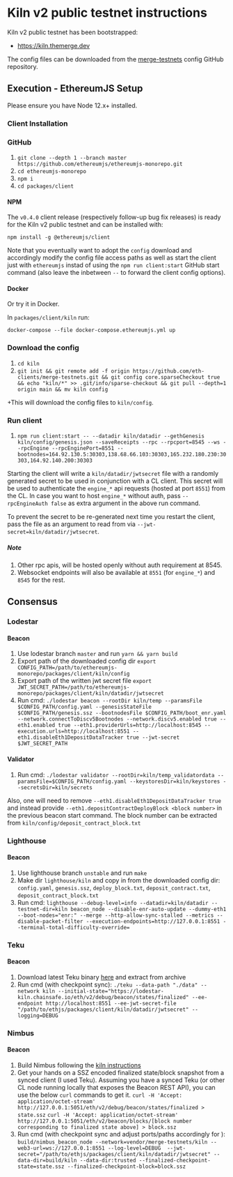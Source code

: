 # Kiln v2 public testnet instructions

Kiln v2 public testnet has been bootstrapped:

- https://kiln.themerge.dev

The config files can be downloaded from the [merge-testnets](https://github.com/eth-clients/merge-testnets/tree/main/kiln) config GitHub repository.


## Execution - EthereumJS Setup

Please ensure you have Node 12.x+ installed.

### Client Installation

### GitHub

1. `git clone --depth 1 --branch master https://github.com/ethereumjs/ethereumjs-monorepo.git`
1. `cd ethereumjs-monorepo`
1. `npm i`
1. `cd packages/client`

#### NPM

The `v0.4.0` client release (respectively follow-up bug fix releases) is ready for the Kiln v2 public testnet and can be installed with:

```shell
npm install -g @ethereumjs/client
```

Note that you eventually want to adopt the `config` download and accordingly modify the config file access paths as well as start the client just with `ethereumjs` instad of using the `npm run client:start` GitHub start command (also leave the inbetween `--` to forward the client config options).

#### Docker

Or try it in Docker.

In `packages/client/kiln` run:

`docker-compose --file docker-compose.ethereumjs.yml up`

### Download the config

1. `cd kiln`
2. `git init && git remote add -f origin https://github.com/eth-clients/merge-testnets.git && git config core.sparseCheckout true && echo "kiln/*" >> .git/info/sparse-checkout && git pull --depth=1 origin main && mv kiln config`

+This will download the config files to `kiln/config`.

### Run client

1. `npm run client:start -- --datadir kiln/datadir --gethGenesis kiln/config/genesis.json --saveReceipts --rpc --rpcport=8545 --ws --rpcEngine --rpcEnginePort=8551 --bootnodes=164.92.130.5:30303,138.68.66.103:30303,165.232.180.230:30303,164.92.140.200:30303`

Starting the client will write a `kiln/datadir/jwtsecret` file with a randomly generated secret to be used in conjunction with a CL client. This secret will be used to authenticate the `engine_*` api requests (hosted at port `8551`) from the CL. In case you want to host `engine_*` without auth, pass `--rpcEngineAuth false` as extra argument in the above run command.

To prevent the secret to be re-generated next time you restart the client, pass the file as an argument to read from via `--jwt-secret=kiln/datadir/jwtsecret`.

##### Note

1. Other rpc apis, will be hosted openly without auth requirement at 8545.
2. Websocket endpoints will also be available at `8551` (for `engine_*`) and `8545` for the rest.

## Consensus

### Lodestar

#### Beacon

1. Use lodestar branch `master` and run `yarn && yarn build`
2. Export path of the downloaded config dir `export CONFIG_PATH=/path/to/ethereumjs-monorepo/packages/client/kiln/config`
3. Export path of the written jwt secret file `export JWT_SECRET_PATH=/path/to/ethereumjs-monorepo/packages/client/kiln/datadir/jwtsecret`
4. Run cmd: `./lodestar beacon --rootDir kiln/temp --paramsFile $CONFIG_PATH/config.yaml --genesisStateFile $CONFIG_PATH/genesis.ssz --bootnodesFile $CONFIG_PATH/boot_enr.yaml --network.connectToDiscv5Bootnodes --network.discv5.enabled true --eth1.enabled true --eth1.providerUrls=http://localhost:8545 --execution.urls=http://localhost:8551 --eth1.disableEth1DepositDataTracker true --jwt-secret $JWT_SECRET_PATH`

#### Validator

1. Run cmd: `./lodestar validator --rootDir=kiln/temp_validatordata --paramsFile=$CONFIG_PATH/config.yaml --keystoresDir=kiln/keystores --secretsDir=kiln/secrets`

Also, one will need to remove `--eth1.disableEth1DepositDataTracker true` and instead provide `--eth1.depositContractDeployBlock <block number>` in the previous beacon start command. The block number can be extracted from `kiln/config/deposit_contract_block.txt`

### Lighthouse

#### Beacon

1. Use lighthouse branch `unstable` and run `make`
1. Make dir `lighthouse/kiln` and copy in from the downloaded config dir: `config.yaml`, `genesis.ssz`, `deploy_block.txt`, `deposit_contract.txt`, `deposit_contract_block.txt`
1. Run cmd: `lighthouse --debug-level=info --datadir=kiln/datadir --testnet-dir=kiln beacon_node --disable-enr-auto-update --dummy-eth1 --boot-nodes="enr:" --merge --http-allow-sync-stalled --metrics --disable-packet-filter --execution-endpoints=http://127.0.0.1:8551 --terminal-total-difficulty-override=`

### Teku

#### Beacon
1. Download latest Teku binary [here](https://github.com/ConsenSys/teku/releases) and extract from archive
2. Run cmd (with checkpoint sync): `./teku --data-path "./data" --network kiln --initial-state="https://lodestar-kiln.chainsafe.io/eth/v2/debug/beacon/states/finalized" --ee-endpoint http://localhost:8551 --ee-jwt-secret-file "/path/to/ethjs/packages/client/kiln/datadir/jwtsecret" --logging=DEBUG`

### Nimbus

#### Beacon
1. Build Nimbus following the [kiln instructions](https://nimbus.guide/kiln.html#3-nimbus)
2. Get your hands on a SSZ encoded finalized state/block snapshot from a synced client (I used Teku).  Assuming you have a synced Teku (or other CL node running locally that exposes the Beacon REST API), you can use the below `curl` commands to get it.
`curl -H 'Accept: application/octet-stream' http://127.0.0.1:5051/eth/v2/debug/beacon/states/finalized > state.ssz`
`curl -H 'Accept: application/octet-stream' http://127.0.0.1:5051/eth/v2/beacon/blocks/[block number corresponding to finalized state above] > block.ssz`
3. Run cmd (with checkpoint sync and adjust ports/paths accordingly for ): `build/nimbus_beacon_node --network=vendor/merge-testnets/kiln --web3-url=ws://127.0.0.1:8551 --log-level=DEBUG  --jwt-secret="/path/to/ethjs/packages/client/kiln/datadir/jwtsecret" --data-dir=build/kiln --data-dir:trusted --finalized-checkpoint-state=state.ssz --finalized-checkpoint-block=block.ssz`

